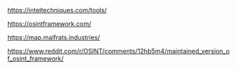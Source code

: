 https://inteltechniques.com/tools/

https://osintframework.com/

https://map.malfrats.industries/

https://www.reddit.com/r/OSINT/comments/12hb5m4/maintained_version_of_osint_framework/
